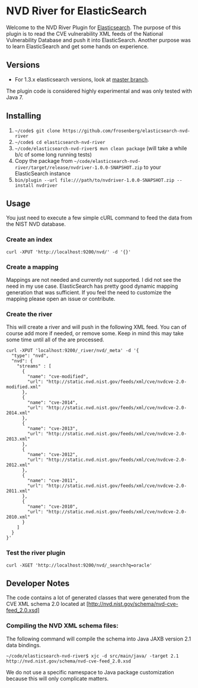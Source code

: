# NVD River for ElasticSearch

Welcome to the NVD River Plugin for [Elasticsearch](http://www.elasticsearch.org/). The purpose of
this plugin is to read the CVE vulnerability XML feeds of the National Vulnerability Database and push 
it into ElasticSearch. Another purpose was to learn ElasticSearch and get some hands on experience.


## Versions

* For 1.3.x elasticsearch versions, look at [master branch](https://github.com/frosenberg/elasticsearch-nvd-river/tree/master).

The plugin code is considered highly experimental and was only tested with Java 7.

## Installing 

  1. `~/code$ git clone https://github.com/frosenberg/elasticsearch-nvd-river`
  2. `~/code$ cd elasticsearch-nvd-river`
  3. `~/code/elasticsearch-nvd-river$ mvn clean package` (will take a while b/c of some long running tests)
  4. Copy the package from `~/code/elasticsearch-nvd-river/target/release/nvdriver-1.0.0-SNAPSHOT.zip` to your ElasticSearch instance
  5. `bin/plugin --url file:///path/to/nvdriver-1.0.0-SNAPSHOT.zip --install nvdriver`


## Usage 

You just need to execute a few simple cURL command to feed the data from the NIST NVD database.

### Create an index

    curl -XPUT 'http://localhost:9200/nvd/' -d '{}'


### Create a mapping

Mappings are not needed and currently not supported. I did not see the need in my use case. ElasticSearch has pretty good 
dynamic mapping generation that was sufficient. If you feel the need to customize the mapping 
please open an issue or contribute.

### Create the river

This will create a river and will push in the following XML feed. You can of course add more 
if needed, or remove some. Keep in mind this may take some time until all of the are processed.

  	curl -XPUT 'localhost:9200/_river/nvd/_meta' -d '{
  	  "type": "nvd",
  	  "nvd": {
  	    "streams" : [
  	      {
  	        "name": "cve-modified",
  	        "url": "http://static.nvd.nist.gov/feeds/xml/cve/nvdcve-2.0-modified.xml"
  	      },
  	      {
  	        "name": "cve-2014",
  	        "url": "http://static.nvd.nist.gov/feeds/xml/cve/nvdcve-2.0-2014.xml"
  	      },
  	      {
  	        "name": "cve-2013",
  	        "url": "http://static.nvd.nist.gov/feeds/xml/cve/nvdcve-2.0-2013.xml"
  	      },
  	      {
  	        "name": "cve-2012",
  	        "url": "http://static.nvd.nist.gov/feeds/xml/cve/nvdcve-2.0-2012.xml"
  	      },
  	      {
  	        "name": "cve-2011",
  	        "url": "http://static.nvd.nist.gov/feeds/xml/cve/nvdcve-2.0-2011.xml"
  	      },
  	      {
  	        "name": "cve-2010",
  	        "url": "http://static.nvd.nist.gov/feeds/xml/cve/nvdcve-2.0-2010.xml"
  	      }
  	    ]
  	  }
  	}'


### Test the river plugin

    curl -XGET 'http://localhost:9200/nvd/_search?q=oracle'

## Developer Notes

The code contains a lot of generated classes that were generated from the CVE XML schema 2.0
located at [http://nvd.nist.gov/schema/nvd-cve-feed_2.0.xsd]

### Compiling the NVD XML schema files:

The following command will compile the schema into Java JAXB version 2.1 data bindings.  

    ~/code/elasticsearch-nvd-river$ xjc -d src/main/java/ -target 2.1 http://nvd.nist.gov/schema/nvd-cve-feed_2.0.xsd

We do not use a specific namespace to Java package customization because this will only complicate matters.
